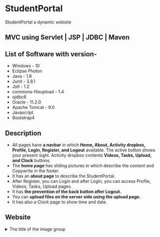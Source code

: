 # StudentPortal
StudentPortal a dynamic website
## MVC using Servlet | JSP | JDBC | Maven

## List of Software with version-
* Windows - 10
* Eclipse Photon
* Java - 1.8
* Junit - 3.8.1
* Jstl - 1.2
* commons-fileupload - 1.4
* ojdbc6
* Oracle - 11.2.0
* Apache Tomcat - 9.0
* Javascript 
* Bootstrap4
## Description
* All pages have <strong>a navbar</strong>  in which <strong>Home, About, Activity dropbox, Profile, Login, Register, and Logout</strong> available. 
The active button shows your present sight. Activity dropbox contents <strong>Videos, Tasks, Upload, and Clock</strong> buttons.
* The <strong>home page</strong> has sliding pictures in which describe the content and Copywrite in the footer.
* It has an <strong>about page</strong> to describe the StudentPortal.
* After Register, you can Login and after Login, you can access Profile, Videos, Tasks, Upload pages. 
* It has <strong>the prevention of the back button after Logout.</strong>
* You can <strong>upload files on the server side using the upload page.</strong>
* It has also a Clock page to show time and date.
## Website

<details>
  <summary>The title of the image group</summary><details>
  <img src="./image/1.StudentPortalHome.png" name="image-name">
  <img src="./image/2.about.png" name="image-name">
  <img src="./image/3.activityBar.png" name="image-name">
  <img src="./image/4.videos.png" name="image-name">
  <img src="./image/5.tasks.png" name="image-name">
  <img src="./image/6.upload.png" name="image-name">
  <img src="./image/7.clock.png" name="image-name">
  <img src="./image/8.register.png" name="image-name">
  <img src="./image/9.login.png" name="image-name">
  <img src="./image/profile.png" name="image-name">
</details>
